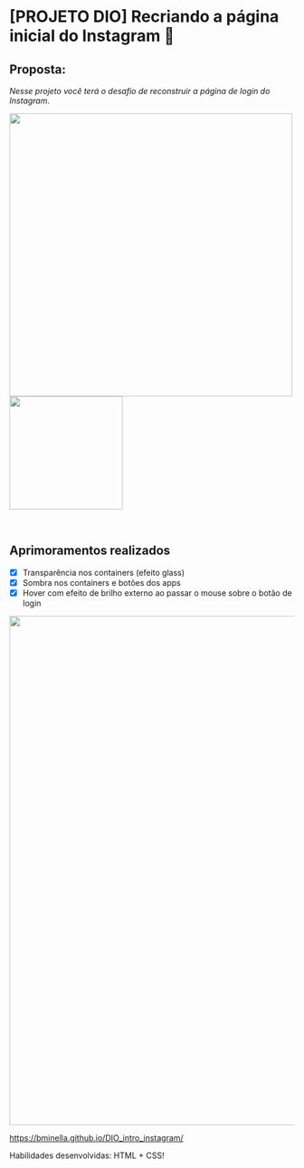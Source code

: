 # [PROJETO DIO] Recriando a página inicial do Instagram 📸

## Proposta:

*Nesse projeto você terá o desafio de reconstruir a página de login do Instagram*. 

<img src="https://github.com/bminella/DIO-recriando_intro_instagram/blob/master/img/readme/proposta.png" width="500"> <img src="https://github.com/bminella/DIO-recriando_intro_instagram/blob/master/img/readme/dio_selo_projeto.png" width="200"> 


<br>


## Aprimoramentos realizados
- [x] Transparência nos containers (efeito glass)
- [x] Sombra nos containers e botões dos apps
- [x] Hover com efeito de brilho externo ao passar o mouse sobre o botão de login

<img src="https://user-images.githubusercontent.com/98534865/153968006-f4cacf69-2f78-4a7e-bc16-dba24d603fca.png" width="900" > 
<br>

https://bminella.github.io/DIO_intro_instagram/

Habilidades desenvolvidas: HTML + CSS!
